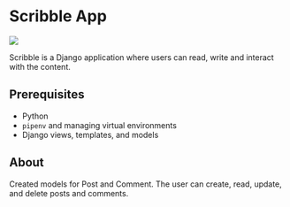 # Scribble App

![](https://dl.dropboxusercontent.com/s/8frf8rblw6pnpds/hipsterlogogenerator_1438007087793.png?dl=0)

Scribble is a Django application where users can read, write and interact with
the content.

## Prerequisites

* Python
* `pipenv` and managing virtual environments
* Django views, templates, and models

## About

Created models for Post and Comment. The user can create, read, update, and delete posts and comments. 


